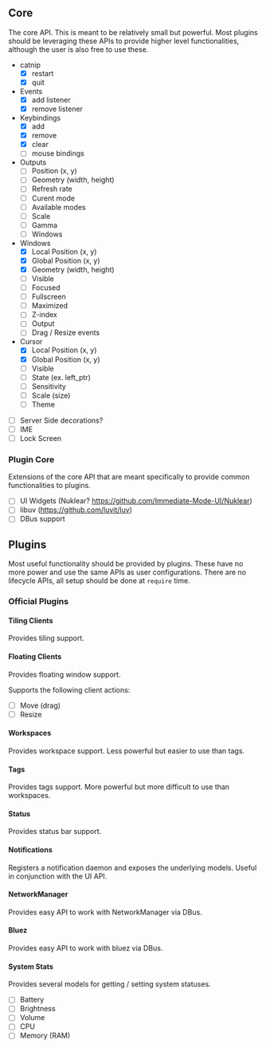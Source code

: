## Core

The core API. This is meant to be relatively small but powerful. Most plugins
should be leveraging these APIs to provide higher level functionalities,
although the user is also free to use these.

- catnip
  - [x] restart
  - [x] quit
- Events
  - [x] add listener
  - [x] remove listener
- Keybindings
  - [x] add
  - [x] remove
  - [x] clear
  - [ ] mouse bindings
- Outputs
  - [ ] Position (x, y)
  - [ ] Geometry (width, height)
  - [ ] Refresh rate
  - [ ] Curent mode
  - [ ] Available modes
  - [ ] Scale
  - [ ] Gamma
  - [ ] Windows
- Windows
  - [x] Local Position (x, y)
  - [x] Global Position (x, y)
  - [x] Geometry (width, height)
  - [ ] Visible
  - [ ] Focused
  - [ ] Fullscreen
  - [ ] Maximized
  - [ ] Z-index
  - [ ] Output
  - [ ] Drag / Resize events
- Cursor
  - [x] Local Position (x, y)
  - [x] Global Position (x, y)
  - [ ] Visible
  - [ ] State (ex. left_ptr)
  - [ ] Sensitivity
  - [ ] Scale (size)
  - [ ] Theme
- [ ] Server Side decorations?
- [ ] IME
- [ ] Lock Screen

### Plugin Core

Extensions of the core API that are meant specifically to provide common
functionalities to plugins.

- [ ] UI Widgets (Nuklear? https://github.com/Immediate-Mode-UI/Nuklear)
- [ ] libuv (https://github.com/luvit/luv)
- [ ] DBus support

## Plugins

Most useful functionality should be provided by plugins. These have no more
power and use the same APIs as user configurations. There are no lifecycle APIs,
all setup should be done at `require` time.

### Official Plugins

#### Tiling Clients

Provides tiling support.

#### Floating Clients

Provides floating window support.

Supports the following client actions:

- [ ] Move (drag)
- [ ] Resize

#### Workspaces

Provides workspace support. Less powerful but easier to use than tags.

#### Tags

Provides tags support. More powerful but more difficult to use than workspaces.

#### Status

Provides status bar support.

#### Notifications

Registers a notification daemon and exposes the underlying models. Useful in
conjunction with the UI API.

#### NetworkManager

Provides easy API to work with NetworkManager via DBus.

#### Bluez

Provides easy API to work with bluez via DBus.

#### System Stats

Provides several models for getting / setting system statuses.

- [ ] Battery
- [ ] Brightness
- [ ] Volume
- [ ] CPU
- [ ] Memory (RAM)
